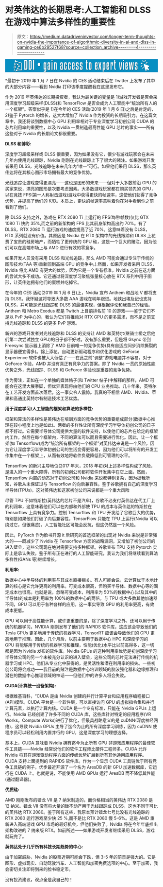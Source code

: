 # 对英伟达的长期思考:人工智能和 DLSS 在游戏中算法多样性的重要性

> 原文：<https://medium.datadriveninvestor.com/longer-term-thoughts-on-nvidia-the-importance-of-algorithmic-diversity-in-ai-and-dlss-in-gaming-ce6b29527f68?source=collection_archive---------4----------------------->

[![](img/8c8123eeb85534cf6dc6270bcc87782b.png)](http://www.track.datadriveninvestor.com/1B9E)

*最初于 2019 年 1 月 7 日在 Nvidia 的 CES 活动结束后在 Twitter 上发布了其中的大部分内容——看到 Nvidia 打印该季度提醒我在这里发布它。

作为 2019 年英伟达的长期投资者，我认为最关键的变量是 1)游戏开发者是否会采用深度学习超级采样(DLSS)和 TensorFlow 是否会成为人工智能中“统治所有人的一个框架”。答案似乎是 1)在今年的 CES 活动(2019 年 1 月 6 日)之后是肯定的，2)鉴于 Pytorch 的增长，这大大增加了 Nvidia 作为投资的长期吸引力。在这篇文章中，我还将谈到数据中心 GPU 利用率相对于专业深度学习初创公司 CUDA 的芯片利用率的重要性，以及 Nvidia 一贯制造最高性能 GPU 芯片的事实——所有这些对于 Nvidia 的长期论文都很重要。

**DLSS 和博彩:**

深度学习超级采样或 DLSS 很重要，因为如果没有它，很少有游戏玩家会在未来几年内使用光线跟踪，Nvidia 刚刚在光线跟踪上下了很大的赌注。如果游戏开发者采用 DLSS，光线追踪在未来几年内“唯一”可行。如果他们采用 DLSS，那么英伟达将在其核心图形市场拥有最大的竞争优势。

光线追踪让游戏变得更漂亮——这也是图形的未来——但对于大多数前沿 GPU 的买家来说，漂亮的图形是次要考虑因素。大多数游戏玩家都在购买领先的 GPU，以在竞技 FPS(第一人称射击游戏)游戏中获得更快的帧速率，这使他们获得了竞争优势，并提高了他们的 K/D。本质上，更快的帧速率意味着你在对手看到你之前看到了他们。

除 DLSS 支持之外，游戏在 RTX 2080 Ti 上运行的 FPS(每秒帧数)仅比 GTX 1080 Ti 快约 35%,而之前的新架构的 FPS 比其前身架构高出约 70%。有了 DLSS，RTX 2080 Ti 运行游戏的速度提高了近 70%。这意味着没有 DLSS，RTX 系列就没有价值。其原因是 Nvidia 在 RTX 架构中的光线跟踪和 DLSS 上花费了宝贵的硅房地产，而牺牲了更传统的 GPU 硅，这是一个巨大的赌注，因为他们可以在高端市场上与 AMD 进行有效的零竞争。

如果开发人员没有采用 DLSS 和光线追踪，那么 AMD 可能会通过专注于传统的图形技术(TAA 等)重新回到高端 GPU 的竞争中。).然而，如果开发者采用 DLSS，Nvidia 将比 AMD 有更大的优势，因为它是一个专有标准。Nvidia 之前在这方面的尝试大多不成功。它还通过将深度学习聚焦张量核心放在 RTX 系列中用于图形，让英伟达拥有他们的蛋糕并吃掉它。

在今年的 CES 活动(2019 年 1 月 6 日)上，Nvidia 宣布 Anthem 和战地 V 都将支持 DLSS。我怀疑这将导致大多数 AAA 游戏在明年跟进。地铁出埃及记也支持 DLSS，并可能是光线跟踪和 DLSS 的最佳实现，但根据评论和我自己的经验。Anthem 和 Metro Exodus 都是 Twitch 上目前排名前 10 的游戏——鉴于它们不是以 PvP 为中心的，我认为它们将推动对 RTX GPU 的更多需求，而不是之前支持光线追踪和 DLSS 的更多 PvP 游戏。

新兴的游戏开发者对光线追踪和 DLSS 的支持让 AMD 和英特尔(继骑士桥之后他们第二次尝试独立 GPU)的日子都不好过。没有那么重要，但是将 Gsync 带到 Freesync 显示器上消除了 AMD 目前唯一的竞争优势(具有自适应同步消除撕裂的显示器便宜得多)。锦上添花。自动更新驱动程序和优化游戏的 GeForce Experience 软件也被大大低估了——在此之前“调整”游戏电脑并不容易。对于 GeForce 体验，AMD 并没有真正有竞争力的答案。除了 Nvidia 一贯的原始性能优势之外，光线跟踪、DLSS 和 GeForce 体验也是重要的竞争优势。

作为旁注，正如在一个单独的媒体帖子(和 Twitter 帖子)中解释的那样，AMD 可能会在这里大展拳脚，但优异表现将由他们的 CPU 业务推动。几十年来，英特尔在工艺开发方面首次落后，这一事实令人震惊。我真的不相信 AMD、Nvidia、苹果和高通比英特尔有制造技术工艺优势。

**用于深度学习/人工智能的框架和算法的多样性:**

框架和算法的多样性是英伟达在培训方面的竞争优势的重要组成部分(数据中心推理在较小程度上也是如此)。两者的多样性让所有深度学习半导体初创公司的日子都不好过。它需要半导体公司提供大量的软件支持，以使他们的芯片在给定的框架内工作，然后在每个框架内，不同的算法可以而且需要进行优化。因此，让一个框架(如 Tensorflow)成为“统治所有框架的一个框架”对英伟达来说是一个风险，因为它让深度学习半导体初创公司的生活变得更容易，因为他们可以将所有的开发工作集中在一个框架上，从而有效地将软件负载降低到可管理的水平。

Tensorflow 的新兴主导地位(2017 年末，2018 年初)对上述多样性构成了风险，是进入的一个重大障碍，所有的初创公司都将软件开发集中在它上面。然而，Tensorflow 内部的动态对于初创公司和 Nvidia 来说都特别复杂，因为据我所知，谷歌从未保证过与 Tensorflow 的向后兼容性。鉴于谷歌拥有自己的深度学习半导体(TPUs)，这对英伟达和这家初创公司来说都是一个重大风险

尽管 TPU 不如特斯拉(英伟达的芯片不是汽车)，谷歌不必支付英伟达在代工厂上的利润率，这意味着他们可以在内部和外部使 TPU 的成本与英伟达的特斯拉在 Tensorflow 上具有竞争力。控制 Tensorflow 和 TPU 开发给了谷歌巨大的优势，特别是如果他们打破了向后兼容性，TensorFlow 只能在 TPU 上运行(Nvidia 可以绕过它，但很痛苦)。人工智能社区可能会反抗，但这仍然是一个风险。

因此，PyTorch 作为脸书开源 it 后研究的首选框架的出现对 Nvidia 来说是非常强大的——既减少了 Nvidia 在 Tensorflow 方面的战略漏洞，又增加了初创公司的进入壁垒，这些公司现在绝对需要支持多种框架。谷歌宣布 TPU 支持 Pytorch 实际上是承认失败。鉴于所有正在进行的人工智能研究，我认为我们将继续看到算法多样性(GANs 等)继续增长。

**利用率:**

数据中心中半导体的利用率与其成本直接相关。有人可能会说，云计算优于本地计算的核心是它允许更高的利用率。可变成本很高，但购买半导体、数据中心等的固定成本也很高。也就是说，忽略可变成本，利用率为 50%的数据中心(以及其中的半导体)的成本是利用率为 100%的数据中心的两倍。与 TPU 或大多数其他加速器不同，GPU 可以用于各种各样的应用，这一事实导致 GPU 的利用率更高，有效成本更低。

GPU 可以用于高性能计算，或许更重要的是，除了深度学习之外，还可以用于传统的机器学习。NVIDIA 刚刚发布了他们的 RAPIDS 软件库，这应该会导致他们的 Tesla GPUs 更多地用于传统的机器学习，TensorRT 应该会导致他们的 GPU 更高地用于推理。因此，几个月后，以前主要用于数据中心 HPC 和深度学习的 GPU 将能够用于传统的机器学习和推理，性能(优化)水平比以前高得多，这一切都是因为 Nvidia 发布的软件库。Nvidia GPUs 的这种利用率优势是初创深度学习半导体公司的另一个未被充分认识的进入壁垒，这些公司的芯片无法进行传统的机器学习或 HPC。他们从专业化中获得的，是灵活性和潜在利用率的损失。一些初创公司将会成功——我目前的赌注是数据中心培训领域的脑波强化器和边缘推理和潜在的数据中心推理领域的神话——但他们中的许多人将会失败。

**CUDA(计算统一设备架构):**

根据维基百科，“CUDA 是由 Nvidia 创建的并行计算平台和应用程序编程接口(API)模型。CUDA 平台是一个软件层，可以直接访问 GPU 的虚拟指令集和并行计算元素，以执行计算内核。CUDA 是一个专有标准，只能在 Nvidia GPUs 上运行。Nvidia 已经创建了许多不同的 CUDA 库，这些库针对特定的应用程序(VR Works，Compute Works)进行了优化，但最具战略意义的是 cuDNN(深度神经网络)，这导致 Nvidia GPUs 主导了迄今为止的所有深度学习训练，因为 cuDNN 使程序员可以轻松利用内置并行的 GPU，这是深度学习的理想选择。

基本上，CUDA 意味着 Nvidia 拥有迄今为止所有 GPU 非游戏应用程序的最佳软件工具链——Nvidia 经常说他们的软件工程师比硬件工程师多。CUDA 允许 Nvidia 将其在游戏驱动程序方面的传统优势扩展到所有其他通用应用程序。CUDA 支持上面提到的 RAPIDS 软件库。作为一个显示 CUDA 工具链优于所有竞争工具链的例子，优步最近开源了一个名为 AresDB 的新 GPU 加速数据库，它运行在 CUDA 上。也就是说，不能使用 AMD GPUs 运行 AresDB 而不降低其性能(通过翻译器)。

**优质硅:**

AMD 刚刚发布的镭龙 VII 是 7 纳米制造的，而价格相当的英伟达 RTX 2080 是 12 纳米。镭龙 VII 没有将大量的硅不动产用于光线跟踪或 DLSS，这也不同于可比的英伟达 RTX 2080。鉴于所有这些，我原本预计镭龙七号比没有光线追踪的 RTX 2080 运行游戏至少快 25 %,而不是比 RTX 2080 慢 5-6%。这是 AMD 重新进入高端游戏 GPU 市场的最好机会，但他们失败了。Nvidia 将在今年年底推出架构改进的 7 纳米版 RTX。如前所述——如果游戏开发者继续采用 DLSS，游戏就玩完了。

**英伟达处于几乎所有科技长期趋势的中心:**

由于加密威胁，Nvidia 的股票近期可能会下跌，但 3-5 年的前景是强大的。它是图形、虚拟现实、自动驾驶汽车、人工智能和加密免费选项的中心。至于加密，我会密切关注即将到来的脸书稳定币。

没有投资建议，观点全是我自己的！